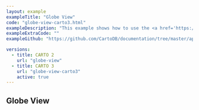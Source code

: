 ```yaml
---
layout: example
exampleTitle: "Globe View"
code: "globe-view-carto3.html"
exampleDescription: "This example shows how to use the <a href='https://deck.gl/docs/api-reference/core/globe-view' target='_blank'>GlobeView</a> to create a view that projects the earth onto a 3D globe."
exampleExtraCode: ""
exampleGithub: "https://github.com/CartoDB/documentation/tree/master/app/content/deck-gl/examples/advanced-examples/globe-view-carto3.html"

versions:
  - title: CARTO 2
    url: "globe-view"
  - title: CARTO 3
    url: "globe-view-carto3"
    active: true
---
```

## Globe View